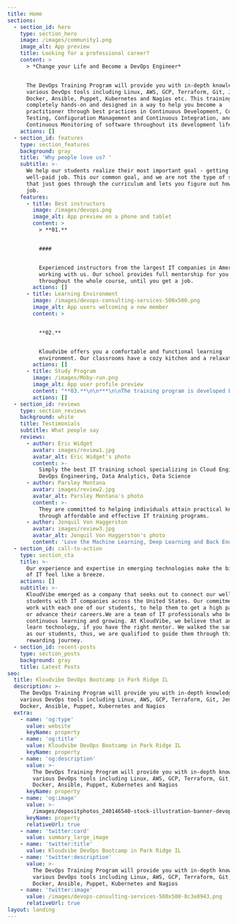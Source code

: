 ```yaml
---
title: Home
sections:
  - section_id: hero
    type: section_hero
    image: /images/community1.png
    image_alt: App preview
    title: Looking for a professional career?
    content: >
      > *Change your Life and Become a DevOps Engineer*


      The DevOps Training Program will provide you with in-depth knowledge of
      various DevOps tools including Linux, AWS, GCP, Terraform, Git, Jenkins,
      Docker, Ansible, Puppet, Kubernetes and Nagios etc. This training is
      completely hands-on and designed in a way to help you become a
      practitioner through best practices in Continuous Development, Continuous
      Testing, Configuration Management and Continuous Integration, and finally,
      Continuous Monitoring of software throughout its development life cycle.
    actions: []
  - section_id: features
    type: section_features
    background: gray
    title: 'Why people love us? '
    subtitle: >-
      We help our students realize their most important goal - getting a
      well-paid job. This our common goal, and we are not the type of school
      that just goes through the curriculum and lets you figure out how to get a
      job.
    features:
      - title: Best instructors
        image: /images/devops.png
        image_alt: App preview on a phone and tablet
        content: >
          > **01.**


          ####


          Experienced instructors from the largest IT companies in America are
          working with us. Our school provides full mentorship for you
          throughout the whole course, until you get a job.
        actions: []
      - title: Learning Environment
        image: /images/devops-consulting-services-500x500.png
        image_alt: App users welcoming a new member
        content: >


          **02.**


          Kloudvibe offers you a comfortable and functional learning
          environment. Our classrooms have a cozy kitchen and a relaxation area.
        actions: []
      - title: Study Program
        image: /images/Moby-run.png
        image_alt: App user profile preview
        content: "**03.**\n\n***\n\nThe training program is developed based on real requests and demand from employers/companies. Throughout the course, students work on real project\n\n![](https://preview--next-js-9111b.stackbit.dev/images/depositphotos\\_240146540-stock-illustration-banner-devops-concept-software-engineering.jpg)\uFEFF\n"
        actions: []
  - section_id: reviews
    type: section_reviews
    background: white
    title: Testimonials
    subtitle: What people say
    reviews:
      - author: Eric Widget
        avatar: images/review1.jpg
        avatar_alt: Eric Widget's photo
        content: >-
          Simply the best IT training school specializing in Cloud Engineering,
          DevOps Engineering, Data Analytics, Data Science
      - author: Parsley Montana
        avatar: images/review2.jpg
        avatar_alt: Parsley Montana's photo
        content: >-
          They are committed to helping individuals attain practical knowledge
          through affordable and effective IT training programs.
      - author: Jonquil Von Haggerston
        avatar: images/review3.jpg
        avatar_alt: Jonquil Von Haggerston's photo
        content: 'Love the Machine Learning, Deep Learning and Back End Development.'
  - section_id: call-to-action
    type: section_cta
    title: >-
      Our experience and expertise in emerging technologies make the big ocean
      of IT feel like a breeze.
    actions: []
    subtitle: >-
      KloudVibe emerged as a company that seeks out to connect our well-trained
      students with IT companies across the United States. Our commitment is to
      work with each one of our students, to help them to get a high paid job,
      or advance their careers.We are a team of IT professionals who believe in
      continuous learning and growing. At KloudVibe, we believe that anyone can
      learn technology, if you have the right mentor. We walked the same paths
      as our students, thus, we are qualified to guide them through this
      rewarding journey.
  - section_id: recent-posts
    type: section_posts
    background: gray
    title: Latest Posts
seo:
  title: Kloudvibe DevOps Bootcamp in Park Ridge IL
  description: >-
    The DevOps Training Program will provide you with in-depth knowledge of
    various DevOps tools including Linux, AWS, GCP, Terraform, Git, Jenkins,
    Docker, Ansible, Puppet, Kubernetes and Nagios 
  extra:
    - name: 'og:type'
      value: website
      keyName: property
    - name: 'og:title'
      value: Kloudvibe DevOps Bootcamp in Park Ridge IL
      keyName: property
    - name: 'og:description'
      value: >-
        The DevOps Training Program will provide you with in-depth knowledge of
        various DevOps tools including Linux, AWS, GCP, Terraform, Git, Jenkins,
        Docker, Ansible, Puppet, Kubernetes and Nagios 
      keyName: property
    - name: 'og:image'
      value: >-
        /images/depositphotos_240146540-stock-illustration-banner-devops-concept-software-engineering-bf03d134.jpg
      keyName: property
      relativeUrl: true
    - name: 'twitter:card'
      value: summary_large_image
    - name: 'twitter:title'
      value: Kloudvibe DevOps Bootcamp in Park Ridge IL
    - name: 'twitter:description'
      value: >-
        The DevOps Training Program will provide you with in-depth knowledge of
        various DevOps tools including Linux, AWS, GCP, Terraform, Git, Jenkins,
        Docker, Ansible, Puppet, Kubernetes and Nagios 
    - name: 'twitter:image'
      value: /images/devops-consulting-services-500x500-8c3e8943.png
      relativeUrl: true
layout: landing
---
```

